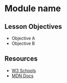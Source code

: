 # Module name

## Lesson Objectives

- Objective A
- Objective B

## Resources

- [W3 Schools](https://www.w3schools.com/html/)
- [MDN Docs](https://developer.mozilla.org/en-US/docs/Web/HTML)

